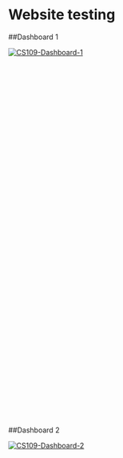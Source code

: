 # Website testing


##Dashboard 1


<script type='text/javascript' src='https://public.tableau.com/javascripts/api/viz_v1.js'></script>
<div class='tableauPlaceholder' style='width: 982px; height: 742px;'>
<noscript>
<a href='#'><img alt='CS109-Dashboard-1 ' src='https:&#47;&#47;public.tableau.com&#47;static&#47;images&#47;CS&#47;CS109-Final-Project&#47;CS109-Dashboard-1&#47;1_rss.png' style='border: none' /></a></noscript>
<object class='tableauViz' width='982' height='742' style='display:none;'><param name='host_url' value='https%3A%2F%2Fpublic.tableau.com%2F' /> <param name='site_root' value='' /><param name='name' value='CS109-Final-Project&#47;CS109-Dashboard-1' /><param name='tabs' value='no' /><param name='toolbar' value='yes' /><param name='static_image' value='https:&#47;&#47;public.tableau.com&#47;static&#47;images&#47;CS&#47;CS109-Final-Project&#47;CS109-Dashboard-1&#47;1.png' /> <param name='animate_transition' value='yes' /><param name='display_static_image' value='yes' /><param name='display_spinner' value='yes' /><param name='display_overlay' value='yes' /><param name='display_count' value='yes' /><param name='showVizHome' value='no' /><param name='showTabs' value='y' /><param name='bootstrapWhenNotified' value='true' /></object>
</div>


##Dashboard 2


<script type='text/javascript' src='https://public.tableau.com/javascripts/api/viz_v1.js'></script><div class='tableauPlaceholder' style='width: 982px; height: 742px;'><noscript><a href='#'><img alt='CS109-Dashboard-2 ' src='https:&#47;&#47;public.tableau.com&#47;static&#47;images&#47;WJ&#47;WJ8SD6KB5&#47;1_rss.png' style='border: none' /></a></noscript><object class='tableauViz' width='982' height='742' style='display:none;'><param name='host_url' value='https%3A%2F%2Fpublic.tableau.com%2F' /> <param name='path' value='shared&#47;WJ8SD6KB5' /> <param name='toolbar' value='yes' /><param name='static_image' value='https:&#47;&#47;public.tableau.com&#47;static&#47;images&#47;WJ&#47;WJ8SD6KB5&#47;1.png' /> <param name='animate_transition' value='yes' /><param name='display_static_image' value='yes' /><param name='display_spinner' value='yes' /><param name='display_overlay' value='yes' /><param name='display_count' value='yes' /><param name='showVizHome' value='no' /><param name='showTabs' value='y' /><param name='bootstrapWhenNotified' value='true' /></object></div>
